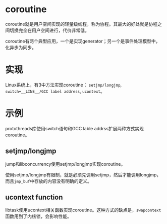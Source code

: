 # coroutine
  coroutine就是用户空间实现的轻量级线程，称为协程。其最大的好处就是协程之间切换完全在用户空间进行，代价非常低。

  coroutine有两个典型应用，一个是实现generator；另一个是事件处理模型中，化异步为同步。

# 实现

  Linux系统上，有3中方法实现coroutine： `setjmp/longjmp`, `switch+__LINE__/GCC label address`, `ucontext`。

# 示例

  protothreads库使用switch语句和GCC lable addrss扩展两种方式实现coroutine。

## setjmp/longjmp

  jump和libconcurrency使用setjmp/longjmp实现coroutine。

  使用setjmp/longjmp有限制，就是必须先调用setjmp，然后才能调用longjmp，而且`jmp_buf`中存放的内容没有明确的定义。

## ucontext function
  libtask使用ucontext相关函数实现coroutine。这种方式的缺点是，`swapcontext`函数用到了内核锁，会影响性能。
  

